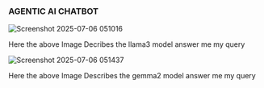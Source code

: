 ### AGENTIC AI CHATBOT



![Screenshot 2025-07-06 051016](https://github.com/user-attachments/assets/e5da3ab1-73f6-409f-94f5-995ac5e8e0bf)

Here the above Image Decribes the llama3 model answer me my query 

![Screenshot 2025-07-06 051437](https://github.com/user-attachments/assets/39be34d9-e081-4ad1-b0f1-cee5e028b862)

Here the above Image Describes the gemma2 model answer me my query
